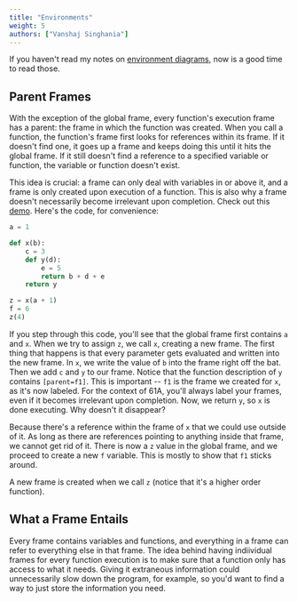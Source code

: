 ```yaml
---
title: "Environments"
weight: 5
authors: ["Vanshaj Singhania"]
---
```


If you haven't read my notes on [environment diagrams](../../welcome/env_diags/), now is a good time to read those.

## Parent Frames
With the exception of the global frame, every function's execution frame has a parent: the frame in which the function was created. When you call a function, the function's frame first looks for references within its frame. If it doesn't find one, it goes up a frame and keeps doing this until it hits the global frame. If it still doesn't find a reference to a specified variable or function, the variable or function doesn't exist.

This idea is crucial: a frame can only deal with variables in or above it, and a frame is only created upon execution of a function. This is also why a frame doesn't necessarily become irrelevant upon completion. Check out this [demo](http://pythontutor.com/visualize.html#code=a%20%3D%201%0A%0Adef%20x%28b%29%3A%0A%20%20%20%20c%20%3D%203%0A%20%20%20%20def%20y%28d%29%3A%0A%20%20%20%20%20%20%20%20e%20%3D%205%0A%20%20%20%20%20%20%20%20return%20b%20%2B%20d%20%2B%20e%0A%20%20%20%20return%20y%0A%0Az%20%3D%20x%28a%20%2B%201%29%0Af%20%3D%206%0Az%284%29&cumulative=false&curInstr=0&heapPrimitives=nevernest&mode=display&origin=opt-frontend.js&py=3&rawInputLstJSON=%5B%5D&textReferences=false). Here's the code, for convenience:

```python
a = 1

def x(b):
    c = 3
    def y(d):
        e = 5
        return b + d + e
    return y

z = x(a + 1)
f = 6
z(4)
```

If you step through this code, you'll see that the global frame first contains `a` and `x`. When we try to assign `z`, we call `x`, creating a new frame. The first thing that happens is that every parameter gets evaluated and written into the new frame. In `x`, we write the value of `b` into the frame right off the bat. Then we add `c` and `y` to our frame. Notice that the function description of `y` contains `[parent=f1]`. This is important -- `f1` is the frame we created for `x`, as it's now labeled. For the context of 61A, you'll always label your frames, even if it becomes irrelevant upon completion. Now, we return `y`, so `x` is done executing. Why doesn't it disappear?

Because there's a reference within the frame of `x` that we could use outside of it. As long as there are references pointing to anything inside that frame, we cannot get rid of it. There is now a `z` value in the global frame, and we proceed to create a new `f` variable. This is mostly to show that `f1` sticks around.

A new frame is created when we call `z` (notice that it's a higher order function).

## What a Frame Entails
Every frame contains variables and functions, and everything in a frame can refer to everything else in that frame. The idea behind having indiividual frames for every function execution is to make sure that a function only has access to what it needs. Giving it extraneous information could unnecessarily slow down the program, for example, so you'd want to find a way to just store the information you need.
